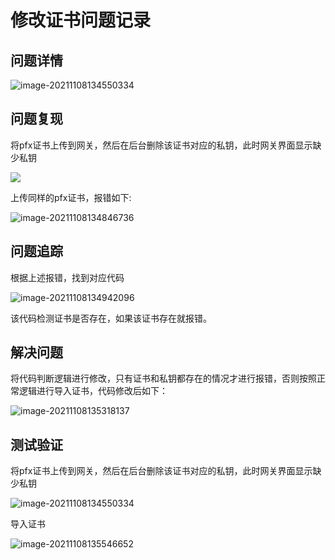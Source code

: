 # 修改证书问题记录

## 问题详情

![image-20211108134550334](C:\Users\admin\AppData\Roaming\Typora\typora-user-images\image-20211108134550334.png)

## 问题复现

将pfx证书上传到网关，然后在后台删除该证书对应的私钥，此时网关界面显示缺少私钥

![](C:\Users\admin\AppData\Roaming\Typora\typora-user-images\image-20211108134734558.png)

上传同样的pfx证书，报错如下:

![image-20211108134846736](C:\Users\admin\AppData\Roaming\Typora\typora-user-images\image-20211108134846736.png)

## 问题追踪

根据上述报错，找到对应代码

![image-20211108134942096](C:\Users\admin\AppData\Roaming\Typora\typora-user-images\image-20211108134942096.png)

该代码检测证书是否存在，如果该证书存在就报错。

## 解决问题

将代码判断逻辑进行修改，只有证书和私钥都存在的情况才进行报错，否则按照正常逻辑进行导入证书，代码修改后如下：

![image-20211108135318137](C:\Users\admin\AppData\Roaming\Typora\typora-user-images\image-20211108135318137.png)

## 测试验证

将pfx证书上传到网关，然后在后台删除该证书对应的私钥，此时网关界面显示缺少私钥

![image-20211108134550334](C:\Users\admin\AppData\Roaming\Typora\typora-user-images\image-20211108134550334.png)

导入证书

![image-20211108135546652](C:\Users\admin\AppData\Roaming\Typora\typora-user-images\image-20211108135546652.png)


